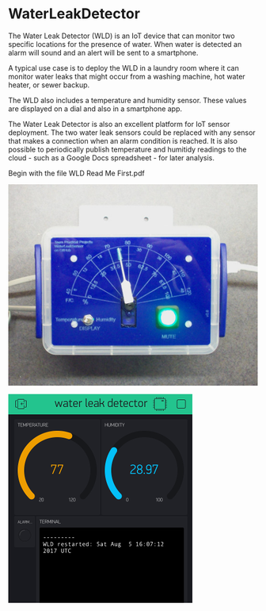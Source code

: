 # WaterLeakDetector
The Water Leak Detector (WLD) is an IoT device that can monitor two specific locations for the presence of water. When water is detected an alarm will sound and an alert will be sent to a smartphone. 

A typical use case is to deploy the WLD in a laundry room where it can monitor water leaks that might occur from a washing machine, hot water heater, or sewer backup.

The WLD also includes a temperature and humidity sensor. These values are displayed on a dial and also in a smartphone app. 

The Water Leak Detector is also an excellent platform for IoT sensor deployment. The two water leak sensors could be replaced with any sensor that makes a connection when an alarm condition is reached. It is also possible to periodically publish temperature and humitidy readings to the cloud - such as a Google Docs spreadsheet - for later analysis.

Begin with the file WLD Read Me First.pdf

![front view completed project](Photos/Finished%20pointerB.JPG?raw=true "Completed Project")

![close up of smart phone app](Photos/wldblynksample.PNG?raw=true "SmartPhone App")
